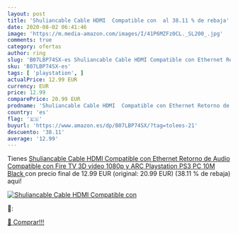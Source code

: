 ```yaml
---
layout: post
title: 'Shuliancable Cable HDMI  Compatible con  al 38.11 % de rebaja'
date: 2020-08-02 06:41:46
image: 'https://m.media-amazon.com/images/I/41P6MZFz0CL._SL200_.jpg'
comments: true
category: ofertas
author: ring
slug: 'B07LBP74SX-es Shuliancable Cable HDMI Compatible con Ethernet Retorno de...'
sku: 'B07LBP74SX-es'
tags: [ 'playstation', ]
actualPrice: 12.99 EUR
currency: EUR
price: 12.99
comparePrice: 20.99 EUR
prodname: 'Shuliancable Cable HDMI  Compatible con Ethernet Retorno de Audio  Compatible con Fire TV  3D  vídeo 1080p y ARC  Playstation PS3 PC  10M  Black '
country: 'es'
flag: '🇪🇸'
buyurl: 'https://www.amazon.es/dp/B07LBP74SX/?tag=tolees-21'
descuento: '38.11'
average: '12.99'
---
```


Tienes [Shuliancable Cable HDMI  Compatible con Ethernet Retorno de Audio  Compatible con Fire TV  3D  vídeo 1080p y ARC  Playstation PS3 PC  10M  Black ](https://www.amazon.es/dp/B07LBP74SX/?tag=tolees-21) con precio final de  12.99 EUR (original: 20.99 EUR) (38.11 %  de rebaja) aqui!

[![Shuliancable Cable HDMI  Compatible con ](https://m.media-amazon.com/images/I/41P6MZFz0CL._SL200_.jpg)](https://www.amazon.es/dp/B07LBP74SX/?tag=tolees-21)

🔎:


[🛒 Comprar!!!](https://www.amazon.es/dp/B07LBP74SX/?tag=tolees-21)
